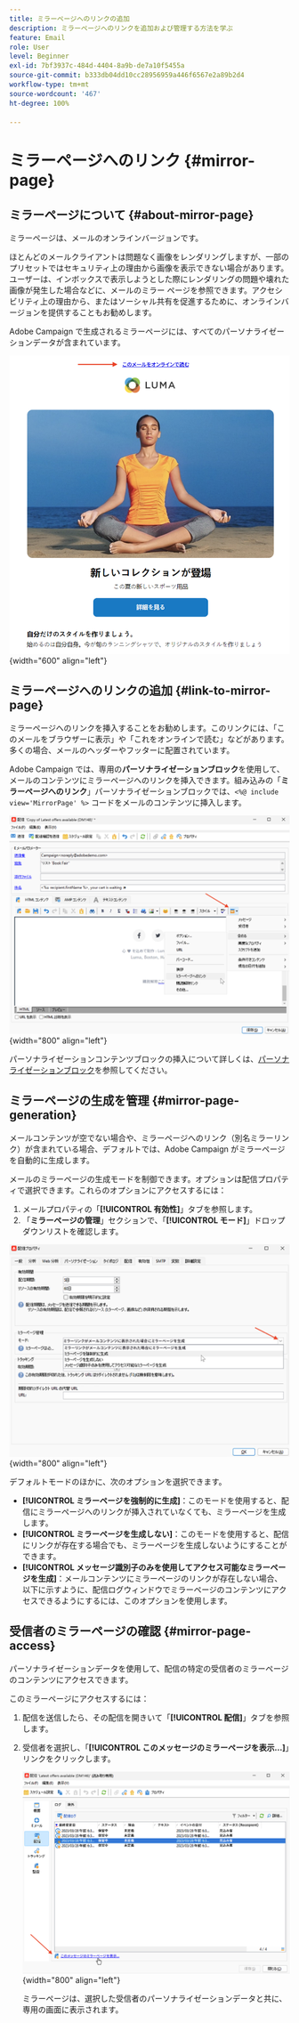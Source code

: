 ```yaml
---
title: ミラーページへのリンクの追加
description: ミラーページへのリンクを追加および管理する方法を学ぶ
feature: Email
role: User
level: Beginner
exl-id: 7bf3937c-484d-4404-8a9b-de7a10f5455a
source-git-commit: b333db04dd10cc28956959a446f6567e2a89b2d4
workflow-type: tm+mt
source-wordcount: '467'
ht-degree: 100%

---
```


# ミラーページへのリンク {#mirror-page}

## ミラーページについて {#about-mirror-page}

ミラーページは、メールのオンラインバージョンです。

ほとんどのメールクライアントは問題なく画像をレンダリングしますが、一部のプリセットではセキュリティ上の理由から画像を表示できない場合があります。ユーザーは、インボックスで表示しようとした際にレンダリングの問題や壊れた画像が発生した場合などに、メールのミラー ページを参照できます。アクセシビリティ上の理由から、またはソーシャル共有を促進するために、オンラインバージョンを提供することもお勧めします。

Adobe Campaign で生成されるミラーページには、すべてのパーソナライゼーションデータが含まれています。

![ミラーリンクのサンプル](assets/mirror-page-link.png){width="600" align="left"}

## ミラーページへのリンクの追加 {#link-to-mirror-page}

ミラーページへのリンクを挿入することをお勧めします。このリンクには、「このメールをブラウザーに表示」や「これをオンラインで読む」などがあります。多くの場合、メールのヘッダーやフッターに配置されています。

Adobe Campaign では、専用の&#x200B;**パーソナライゼーションブロック**&#x200B;を使用して、メールのコンテンツにミラーページへのリンクを挿入できます。組み込みの「**ミラーページへのリンク**」パーソナライゼーションブロックでは、`<%@ include view='MirrorPage' %>` コードをメールのコンテンツに挿入します。

![](assets/mirror-page-insert.png){width="800" align="left"}


パーソナライゼーションコンテンツブロックの挿入について詳しくは、[パーソナライゼーションブロック](personalization-blocks.md)を参照してください。

## ミラーページの生成を管理 {#mirror-page-generation}

メールコンテンツが空でない場合や、ミラーページへのリンク（別名ミラーリンク）が含まれている場合、デフォルトでは、Adobe Campaign がミラーページを自動的に生成します。

メールのミラーページの生成モードを制御できます。オプションは配信プロパティで選択できます。これらのオプションにアクセスするには：

1. メールプロパティの「**[!UICONTROL 有効性]**」タブを参照します。
1. 「**ミラーページの管理**」セクションで、「**[!UICONTROL モード]**」ドロップダウンリストを確認します。

![](assets/mirror-page-generation.png){width="800" align="left"}

デフォルトモードのほかに、次のオプションを選択できます。

* **[!UICONTROL ミラーページを強制的に生成]**：このモードを使用すると、配信にミラーページへのリンクが挿入されていなくても、ミラーページを生成します。
* **[!UICONTROL ミラーページを生成しない]**：このモードを使用すると、配信にリンクが存在する場合でも、ミラーページを生成しないようにすることができます。
* **[!UICONTROL メッセージ識別子のみを使用してアクセス可能なミラーページを生成]**：メールコンテンツにミラーページのリンクが存在しない場合、以下に示すように、配信ログウィンドウでミラーページのコンテンツにアクセスできるようにするには、このオプションを使用します。

## 受信者のミラーページの確認 {#mirror-page-access}

パーソナライゼーションデータを使用して、配信の特定の受信者のミラーページのコンテンツにアクセスできます。

このミラーページにアクセスするには：

1. 配信を送信したら、その配信を開きいて「**[!UICONTROL 配信]**」タブを参照します。

1. 受信者を選択し、「**[!UICONTROL このメッセージのミラーページを表示…]**」リンクをクリックします。

   ![](assets/mirror-page-display.png){width="800" align="left"}

   ミラーページは、選択した受信者のパーソナライゼーションデータと共に、専用の画面に表示されます。
